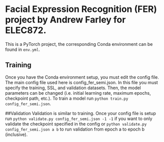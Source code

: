 # Facial Expression Recognition (FER) project by Andrew Farley for ELEC872.

This is a PyTorch project, the corresponding Conda environment can be found in ```env.yml```.

## Training
Once you have the Conda environment setup, you must edit the config file. The main config file used here is config_fer_semi.json. In this file you must specify the training, SSL, and validation datasets. Then, the model parameters can be changed (i.e. initial learning rate, maximum epochs, checkpoint path, etc.). To train a model run ```python train.py config_fer_semi.json```.

##Validation
Validation is similar to training. Once your config file is setup run ```python validate.py config_fer_semi.json -1 -1``` if you want to only validate the checkpoint specified in the config or ```python validate.py config_fer_semi.json a b``` to run validation from epoch a to epoch b (inclusive).
